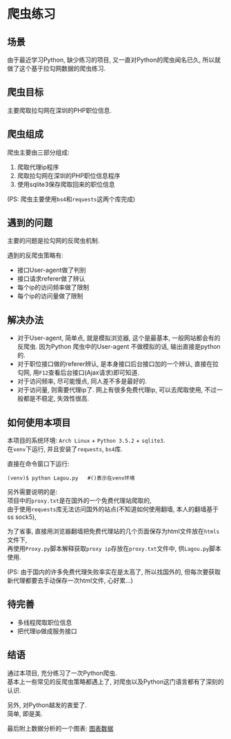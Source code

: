 爬虫练习
========

场景
----
由于最近学习Python, 缺少练习的项目, 又一直对Python的爬虫闻名已久, 所以就做了这个基于拉勾网数据的爬虫练习.

爬虫目标
--------
主要爬取拉勾网在深圳的PHP职位信息.

爬虫组成
--------
爬虫主要由三部分组成: 
1. 爬取代理ip程序
2. 爬取拉勾网在深圳的PHP职位信息程序
3. 使用sqlite3保存爬取回来的职位信息

(PS: 爬虫主要使用`bs4`和`requests`这两个库完成)

遇到的问题
----------
主要的问题是拉勾网的反爬虫机制.

遇到的反爬虫策略有:
- 接口User-agent做了判别
- 接口请求referer做了辨认
- 每个ip的访问频率做了限制
- 每个ip的访问量做了限制

解决办法
--------
- 对于User-agent, 简单点, 就是模拟浏览器, 这个是最基本, 一般网站都会有的反爬虫. 因为Python 爬虫中的User-agent 不做模拟的话, 输出直接是python的.
- 对于职位接口做的referer辨认, 是本身接口后台接口加的一个辨认, 直接在拉勾网, 用`F12`查看后台接口(Ajax请求)即可知道.
- 对于访问频率, 尽可能慢点, 同人差不多是最好的.
- 对于访问量, 则需要代理ip了. 网上有很多免费代理ip, 可以去爬取使用, 不过一般都是不稳定, 失效性很高.

如何使用本项目
--------------
本项目的系统环境: `Arch Linux` + `Python 3.5.2` + `sqlite3`.  
在`venv`下运行, 并且安装了`requests`, `bs4`库.

直接在命令窗口下运行: 
```
(venv)$ python Lagou.py   #()表示在venv环境
```
另外需要说明的是:   
项目中的`proxy.txt`是在国外的一个免费代理站爬取的,  
由于使用`requests`库无法访问国外的站点(不知道如何使用翻墙, 本人的翻墙基于ss sock5),   

为了省事, 直接用浏览器翻墙把免费代理站的几个页面保存为html文件放在`htmls`文件下,  
再使用`Proxy.py`脚本解释获取`proxy ip`存放在`proxy.txt`文件中, 供`Lagou.py`脚本使用.

(PS: 由于国内的许多免费代理失败率实在是太高了, 所以找国外的, 但每次要获取新代理都要去手动保存一次html文件, 心好累...)

待完善
------
- 多线程爬取职位信息
- 把代理ip做成服务接口

结语
----
通过本项目, 充分练习了一次Python爬虫.  
基本上一些常见的反爬虫策略都遇上了, 对爬虫以及Python这门语言都有了深刻的认识.  

另外, 对Python越发的衷爱了.  
简单, 即是美.  

最后附上数据分析的一个图表: [图表数据](http://23.105.194.189/analysis.php)
